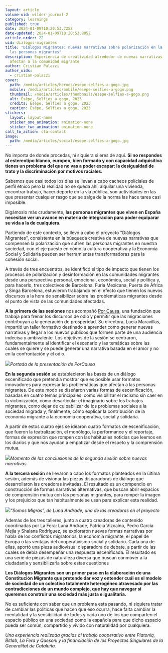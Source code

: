 ```yaml
---
layout: article
volume-uid: wilder-journal-2
category: learnings
published: true
date: 2024-01-09T10:20:53.725Z
date-updated: 2024-01-09T10:20:53.805Z
article-order: 22
uid: dialogos-migrantes
title: "Diálogos Migrantes: nuevas narrativas sobre polarización en la vida de
  las personas migrantes"
description: Experiencia de creatividad alrededor de nuevas narrativas que
  afectan a la comunidad migrante
author: Cristian Palazzi
author_uids:
  - cristian-palazzi
cover:
  path: /media/articles/heroes/esepe-selfies-a-gogo.jpg
  mobile: /media/articles/mobile/esepe-selfies-a-gogo.png
  thumbnail: /media/articles/thumbnails/esepe-selfies-a-gogo.png
  alt: Ésèpe, Selfies a gogo, 2023
  credits: Ésèpe, Selfies a gogo, 2023
  caption: Ésèpe, Selfies a gogo, 2023
stickers:
  layout: layout-none
  sticker_one_animation: animation-none
  sticker_two_animation: animation-none
call_to_action: cta-contact
image:
  path: /media/articles/social/esepe-selfies-a-gogo.jpg
---
```

No importa de donde procedas, ni siquiera si eres de aquí. **Si no respondes al estereotipo blanco, europeo, bien formado y con capacidad adquisitiva tienes un problema del que no vas a poder escapar: la desigualdad de trato y la discriminación por motivos raciales.**

Sabemos que casi todos los días se llevan a cabo cacheos policiales de perfil étnico pero la realidad no se queda ahí: alquilar una vivienda, encontrar trabajo, hacer deporte en la vía pública, son actividades en las que presentar cualquier rasgo que se salga de la norma las hace tarea casi imposible.

Digámoslo más crudamente, **las personas migrantes que viven en España necesitan ver un avance en materia de integración para poder equiparar su vida a la de cualquiera.**

Partiendo de este contexto, se llevó a cabo el proyecto "Diálogos Migrantes", consistente en la búsqueda creativa de nuevas narrativas que compensen la polarización que sufren las personas migrantes en nuestra sociedad, con el eje puesto en cómo la cultura cooperativa y la Economía Social y Solidaria pueden ser herramientas transformadoras para la cohesión social.

A través de tres encuentros, se identificó el tipo de impacto que tienen los procesos de polarización y desinformación en las comunidades migrantes desde una perspectiva personal, emocional, económica, social y política y, para hacerlo, tres colectivos de Barcelona, Furia Mexicana, Puerta de África y Singa Barcelona, estuvieron trabajando en el efecto que tienen los nuevos discursos a la hora de sensibilizar sobre las problemáticas migrantes desde el punto de vista de las comunidades afectadas.

**A la primera de las sesiones** nos acompañó [Por Causa](https://porcausa.org/), una fundación que trabaja para frenar los discursos de odio y permitir que las migraciones contribuyan a la generación de prosperidad. Su directora, Lucía Maravillas, impartió un taller formativo destinado a aprender como generar nuevas narrativas y llegar a los nuevos públicos que formen parte de una audiencia indecisa y ambivalente. Los objetivos de la sesión se centraron, fundamentalmente al identificar el escenario y las temáticas sobre las cuales se quiere y se puede generar una narrativa basada en el amor y no en la confrontación y el odio.

![](https://lh7-us.googleusercontent.com/G7tY5pn0-aQmcLk1ibJfXWP8KG7MveB_8VVDSEQTJSqPmOEzPDEwambVqiWQU9tx5eMm2kGJ2sCfv-wgvjhCbVtFtr3RFnfyBOojZRsrI2pmeMFNA_dsdWDrh0zanbzu-ZFf0NLuE9hE4CDHEXCjBGY)*Portada de la presentación de PorCausa*

**En la segunda sesión** se establecieron las bases de un diálogo escenificado que pretendía mostrar que es posible usar formatos innovadores para expresar las problemáticas que afectan a las personas migrantes. De este modo se diseñaron varias formas de escenificación, basadas en cuatro temas principales: como visibilizar el racismo sin caer en la victimización, como desarticular el imaginario sobre los trabajos migrantes, como dejar de culpabilizar de los problemas sociales a la sociedad migrada y, finalmente, cómo explicar la contribución de la economía migrante a la economía cooperativa, social y solidaria.

A partir de estos cuatro ejes se idearon cuatro formatos de escenificación, que fueron la teatralización, el monólogo, la performance y el reportaje, formas de expresión que rompen con las habituales noticias que leemos en los diarios y que nos ayudan a empatizar desde el respeto y la comprensión mutua.

![](https://lh7-us.googleusercontent.com/QvZuuqa0zo0qSSrRQkDTiJA3a0V03mvEOQJOnyG3_S47XsUEsoyiZCMQPNaai0i-26vsyn3NcVdSJZZVhCVHBIw8bUtVL3_nmt2jZvIcC5OejstRocZ8kTyWqINsc6cnbiGdLJVnR8XANKUB7U0-ND8)*Momento de las conclusiones de la segunda sesión sobre nuevas narrativas*

**A la tercera sesión** se llevaron a cabo los formatos planteados en la última sesión, además de visionar las piezas disparadoras de diálogo que desarrollaron las creadoras invitadas. El resultado es un compendio en construcción de formas narrativas alternativas, que buscan abrir espacios de comprensión mutua con las personas migrantes, para romper la imagen y los prejuicios que tan habitualmente se usan para explicar esta realidad.

![](https://lh7-us.googleusercontent.com/04fMfhtphn2l4WCl0KiYfYKAjbwVNmOuobsAjxYMCcfwVyVe7umCyGcbvHaWXgnIKz4dClGukKPApJfcj6eDNda6IRAWmt3TJ-ylbJ62Smlf4Y6VQ7BI7ZCbJEBtS9ID8OFHju7R-NySOF6k_3dZ2Z4)*“Somos Migras”, de Luna Andrade, una de las creadoras en el proyecto*

Además de los tres talleres, junto a cuatro creadoras de contenido coordinadas por La Fera: Luna Andrade, Patricia Vizcaíno, Pedro García Mejía y Shalana Rodríguez, se exploraron nuevas formas narrativas por habla de los conflictos migratorios, la economía migrante, el papel de Europa o las ventajas del cooperativismo social y solidario. Cada una de ellas, aportó una pieza audiovisual disparadora de debate, a partir de las cuales se debía desempeñar una respuesta escenificada. El resultado es una serie de piezas de naturaleza diversa que buscan conmover a la ciudadanía y sensibilizarla sobre estas cuestiones

**Los Diálogos Migrantes son un primer paso en la elaboración de una Constitución Migrante que pretende dar voz y entender cuál es el modelo de sociedad de un colectivo totalmente heterogéneo atravesado por las contradicciones de un mundo complejo, que hay que navegar si queremos construir una sociedad más justa e igualitaria.**

No es suficiente con saber que un problema esta pasando, ni siquiera tratar de cambiar las políticas que hacen que eso ocurra, hace falta cambiar la mentalidad y la sensibilidad de todos y cada uno de los que comparten el espacio público en una sociedad como la española para que dicho espacio pueda ser común, compartido y vivido con naturalidad por cualquiera.

*Una experiencia realizada gracias al trabajo cooperativo entre Platoniq, Bitlab, La Fera y Quesoni y la financiación de los Proyectos Singulares de la Generalitat de Cataluña.*
